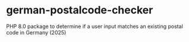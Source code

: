 # german-postalcode-checker
PHP 8.0 package to determine if a user input matches an existing postal code in Germany (2025)
